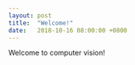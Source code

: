 ```yaml
---
layout: post
title:  "Welcome!"
date:   2018-10-16 08:00:00 +0800
---
```


Welcome to computer vision!
